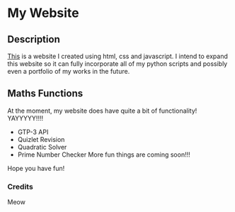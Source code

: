 # My Website #

## Description ##
[This](https://cosmicanty.github.io/Maths-Functions/) is a website I created using html, css and javascript. I intend to expand this website so it can fully incorporate all of my python scripts and possibly even a portfolio of my works in the future.

## Maths Functions ##
At the moment, my website does have quite a bit of functionality! YAYYYYY!!!!
* GTP-3 API
* Quizlet Revision
* Quadratic Solver
* Prime Number Checker
More fun things are coming soon!!!

Hope you have fun!

### Credits ###
Meow
